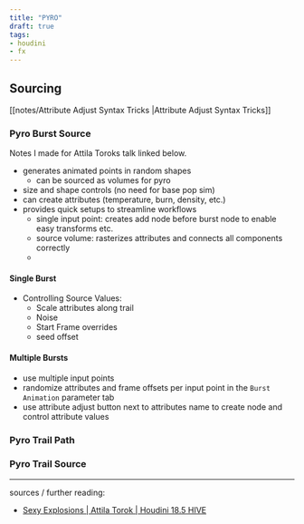 ```yaml
---
title: "PYRO"
draft: true
tags:
- houdini
- fx
---
```


## Sourcing

[[notes/Attribute Adjust Syntax Tricks |Attribute Adjust Syntax Tricks]]

### Pyro Burst Source
Notes I made for Attila Toroks talk linked below.

- generates animated points in random shapes
	- can be sourced as volumes for pyro
- size and shape controls (no need for base pop sim)
- can create attributes (temperature, burn, density, etc.)
- provides quick setups to streamline workflows
	- single input point: creates add node before burst node to enable easy transforms etc.
	- source volume: rasterizes attributes and connects all components correctly
	- 
#### Single Burst
- Controlling Source Values:
	- Scale attributes along trail
	- Noise
	- Start Frame overrides
	- seed offset
#### Multiple Bursts
- use multiple input points
- randomize attributes and frame offsets per input point in the `Burst Animation` parameter tab
- use attribute adjust button next to attributes name to create node and control attribute values
### Pyro Trail Path
### Pyro Trail Source


---

sources / further reading:
- [Sexy Explosions | Attila Torok | Houdini 18.5 HIVE](https://www.youtube.com/watch?v=Gxfq9DZTuRM)

